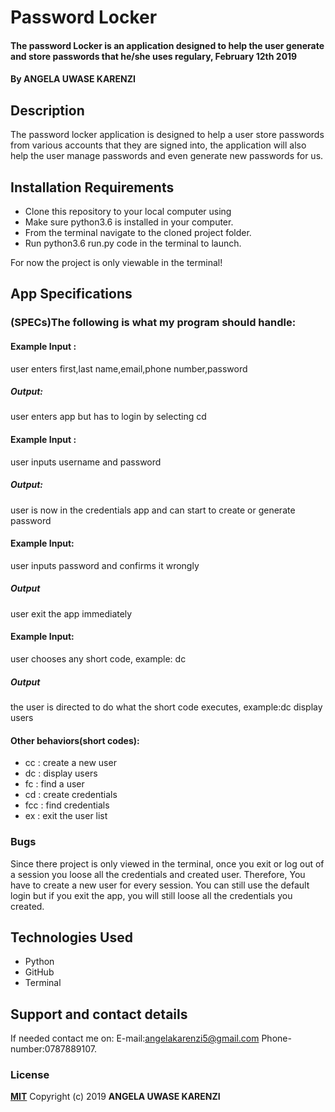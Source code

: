 # Password Locker
#### The password Locker is an application designed to help the user generate and store passwords that he/she uses regulary, February 12th 2019

#### By **ANGELA UWASE KARENZI**
## Description
The password locker application is designed to help a user store passwords from various accounts that they are signed into, the application will also help the user manage passwords and even generate new passwords for us.
## Installation Requirements
* Clone this repository to your local computer using
* Make sure python3.6 is installed in your computer.
* From the terminal navigate to the cloned project folder.
* Run python3.6 run.py code in the terminal to launch.

For now the project is only viewable in the terminal!

## App Specifications
### (SPECs)The following is what my program should handle:

#### Example Input : 
user enters first,last name,email,phone number,password
 ##### Output:
 user enters app but has to login by selecting cd

#### Example Input : 
user inputs username and password
#####  Output:
user is now in the credentials app and can start to create or generate password

#### Example Input:
user inputs password and confirms it wrongly
##### Output
user exit the app immediately

#### Example Input:
user chooses any short code, example: dc
##### Output
the user is directed to do what the short code executes, example:dc display users

#### Other behaviors(short codes):
* cc : create a new user
* dc : display users
* fc : find a user
* cd : create credentials
* fcc : find credentials
* ex : exit the user list


### Bugs
Since there project is only viewed in the terminal, once you exit or log out of a session you loose all the credentials and created user. Therefore, You have to create a new user for every session. You can still use the default login but if you exit the app, you will still loose all the credentials you created.
## Technologies Used
* Python
* GitHub
* Terminal
## Support and contact details
If needed contact me on:
E-mail:angelakarenzi5@gmail.com
Phone-number:0787889107.
### License
**[MIT](http://choosealisence.com/licenses/mit/)**
Copyright (c) 2019 **ANGELA UWASE KARENZI**
